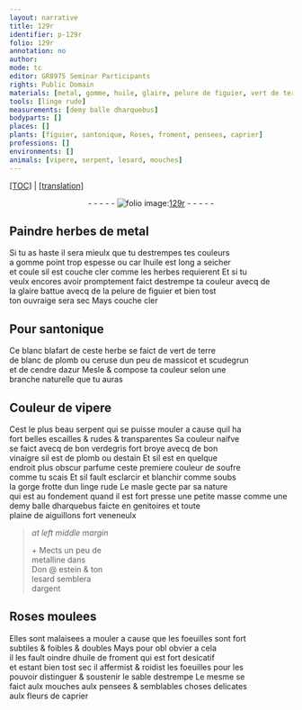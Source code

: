 ```yaml
---
layout: narrative
title: 129r
identifier: p-129r
folio: 129r
annotation: no
author:
mode: tc
editor: GR8975 Seminar Participants
rights: Public Domain
materials: [metal, gomme, huile, glaire, pelure de figuier, vert de terre, blanc de plomb, ceruse, massicot, scudegrun, cendre dazur, verdegris, bon vinaigre, plomb, estain, soufre, linge rude, metalline, estein, argent, huile de froment]
tools: [linge rude]
measurements: [demy balle dharquebus]
bodyparts: []
places: []
plants: [figuier, santonique, Roses, froment, pensees, caprier]
professions: []
environments: []
animals: [vipere, serpent, lesard, mouches]
---
```


 <p><a href="{{ site.baseurl }}/diplomatic/">[TOC]</a> | <a href="{{ site.baseurl }}/texts/p-129r_tl/" target="_blank">[translation]</a></p><div class="folio" align="center">- - - - - <a href="http://gallica.bnf.fr/ark:/12148/btv1b10500001g/f263.item.r=" target="_blank"><img src="https://cu-mkp.github.io/2017-workshop-edition/assets/photo-icon.png" alt="folio image: " style="display:inline-block; margin-bottom:-3px;"/>129r</a> - - - - - </div>  
  

## Paindre herbes de <span class="m">metal</span>

 
Si tu as haste il sera mieulx que tu destrempes tes couleurs<br/> a <span class="m">gomme</span> point trop espesse <span class="del">ou</span> car l<span class="m">huile</span> est <span class="tmp">long</span> a seicher<br/> et coule sil est couche cler co<span class="exp">mm</span>e les herbes requierent Et si tu<br/> veulx encores avoir promptem<span class="exp">ent</span> <span class="add">faict</span> destrempe ta couleur avecq de<br/> la <span class="m">glaire</span> battue avecq de la <span class="m">pelure de <span class="pa">figuier</span></span> et bien tost<br/> ton ouvraige sera sec Mays couche cler
 
 
  

## Pour <span class="pa">santonique</span>

 
Ce blanc blafart de ceste herbe se faict de <span class="m">vert de terre</span><br/> de <span class="m">blanc de plomb</span> ou <span class="m">ceruse</span> dun peu de <span class="m">massicot</span> et <span class="m">scudegrun</span><br/> et de <span class="m">cendre dazur</span> Mesle & compose ta couleur selon une<br/> branche naturelle que tu auras
 
 
  

## Couleur de <span class="al">vipere</span>

 
Cest le plus beau <span class="al">serpent</span> qui se puisse mouler a cause quil ha<br/> fort belles escailles & rudes & transparentes Sa couleur naifve<br/> se faict avecq de bon <span class="m">verdegris</span> fort broye avecq de <span class="m">bon<br/> vinaigre</span> sil est de <span class="m">plomb</span> ou d<span class="m">estain</span> Et sil est en quelque<br/> endroit plus obscur parfume ceste premiere couleur de <span class="m">soufre</span><br/> co<span class="exp">mm</span>e tu scais Et sil fault esclarcir et blanchir co<span class="exp">mm</span>e soubs<br/> la gorge frotte dun <span class="tl"><span class="m">linge rude</span></span> <span class="add">Le masle gecte par sa nature<br/> qui est au fondement quand il est fort presse une petite masse co<span class="exp">mm</span>e une<br/> <span class="ms">demy balle dharquebus</span> faicte en genitoires et toute<br/> plaine de aiguillons fort veneneulx</span>
 
> *at left middle margin*
> 
> 
>   \+ Mects un peu de<br/> <span class="m">metalline</span> dans<br/> Don @ <span class="m">estein</span> & ton<br/> <span class="al">lesard</span> semblera<br/> d<span class="m">argent</span>
 
 
  

## <span class="pa">Roses</span> moulees

 
Elles sont malaisees a mouler a cause que les foeuilles sont fort<br/> subtiles & foibles & doubles Mays pour <span class="del">obl</span> obvier a cela<br/> il les fault oindre d<span class="m">huile de <span class="pa">froment</span></span> qui est fort desicatif<br/> et estant bien tost sec il affermist & roidist les foeuilles pour les<br/> pouvoir distinguer & soustenir le sable destrempe Le mesme se<br/> faict aulx <span class="al">mouches</span> aulx <span class="pa">pensees</span> & semblables choses delicates<br/> aulx fleurs de <span class="pa">caprier</span>
 
 